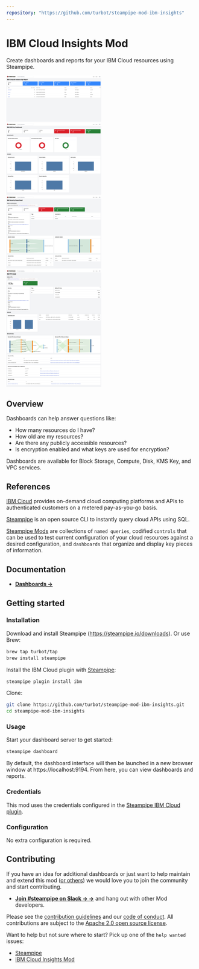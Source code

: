 ```yaml
---
repository: "https://github.com/turbot/steampipe-mod-ibm-insights"
---
```


# IBM Cloud Insights Mod

Create dashboards and reports for your IBM Cloud resources using Steampipe.

<img src="https://raw.githubusercontent.com/turbot/steampipe-mod-ibm-insights/main/docs/images/ibm_compute_instance_age_report.png" width="50%" type="thumbnail"/>
<img src="https://raw.githubusercontent.com/turbot/steampipe-mod-ibm-insights/main/docs/images/ibm_kms_key_dashboard.png" width="50%" type="thumbnail"/>
<img src="https://raw.githubusercontent.com/turbot/steampipe-mod-ibm-insights/main/docs/images/ibm_security_group_detail.png" width="50%" type="thumbnail"/>
<img src="https://raw.githubusercontent.com/turbot/steampipe-mod-ibm-insights/main/docs/images/ibm_vpc_detail.png" width="50%" type="thumbnail"/>

## Overview

Dashboards can help answer questions like:

- How many resources do I have?
- How old are my resources?
- Are there any publicly accessible resources?
- Is encryption enabled and what keys are used for encryption?

Dashboards are available for Block Storage, Compute, Disk, KMS Key, and VPC services.

## References

[IBM Cloud](https://www.ibm.com/cloud/) provides on-demand cloud computing platforms and APIs to authenticated customers on a metered pay-as-you-go basis.

[Steampipe](https://steampipe.io) is an open source CLI to instantly query cloud APIs using SQL.

[Steampipe Mods](https://steampipe.io/docs/reference/mod-resources#mod) are collections of `named queries`, codified `controls` that can be used to test current configuration of your cloud resources against a desired configuration, and `dashboards` that organize and display key pieces of information.

## Documentation

- **[Dashboards →](https://hub.steampipe.io/mods/turbot/ibm_insights/dashboards)**

## Getting started

### Installation

Download and install Steampipe (https://steampipe.io/downloads). Or use Brew:

```sh
brew tap turbot/tap
brew install steampipe
```

Install the IBM Cloud plugin with [Steampipe](https://steampipe.io):

```sh
steampipe plugin install ibm
```

Clone:

```sh
git clone https://github.com/turbot/steampipe-mod-ibm-insights.git
cd steampipe-mod-ibm-insights
```

### Usage

Start your dashboard server to get started:

```sh
steampipe dashboard
```

By default, the dashboard interface will then be launched in a new browser window at https://localhost:9194. From here, you can view dashboards and reports.

### Credentials

This mod uses the credentials configured in the [Steampipe IBM Cloud plugin](https://hub.steampipe.io/plugins/turbot/ibm).

### Configuration

No extra configuration is required.

## Contributing

If you have an idea for additional dashboards or just want to help maintain and extend this mod ([or others](https://github.com/topics/steampipe-mod)) we would love you to join the community and start contributing.

- **[Join #steampipe on Slack → →](https://turbot.com/community/join)** and hang out with other Mod developers.

Please see the [contribution guidelines](https://github.com/turbot/steampipe/blob/main/CONTRIBUTING.md) and our [code of conduct](https://github.com/turbot/steampipe/blob/main/CODE_OF_CONDUCT.md). All contributions are subject to the [Apache 2.0 open source license](https://github.com/turbot/steampipe-mod-ibm-insights/blob/main/LICENSE).

Want to help but not sure where to start? Pick up one of the `help wanted` issues:

- [Steampipe](https://github.com/turbot/steampipe/labels/help%20wanted)
- [IBM Cloud Insights Mod](https://github.com/turbot/steampipe-mod-ibm-insights/labels/help%20wanted)
